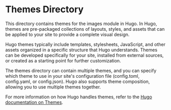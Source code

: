 # Themes Directory

This directory contains themes for the images module in Hugo. In Hugo, themes are pre-packaged collections of layouts, styles, and assets that can be applied to your site to provide a complete visual design.

Hugo themes typically include templates, stylesheets, JavaScript, and other assets organized in a specific structure that Hugo understands. Themes can be developed specifically for your site, installed from external sources, or created as a starting point for further customization.

The themes directory can contain multiple themes, and you can specify which theme to use in your site's configuration file (config.toml, config.yaml, or config.json). Hugo also supports theme composition, allowing you to use multiple themes together.

For more information on how Hugo handles themes, refer to the [Hugo documentation on Themes](https://gohugo.io/themes/).